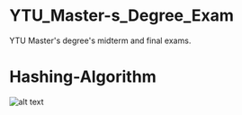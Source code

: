 # YTU_Master-s_Degree_Exam
YTU Master's degree's midterm and final exams.

# Hashing-Algorithm
![alt text](https://github.com/BarisDev/Hashing-Algorithm/blob/main/hashing-problem.jpeg?raw=true)
